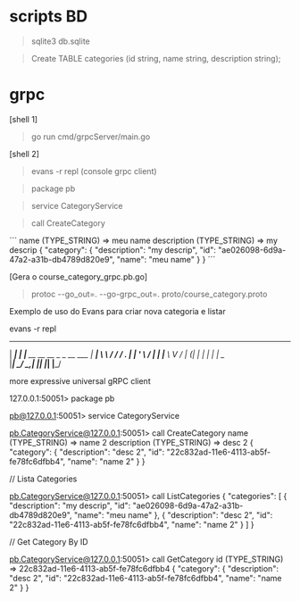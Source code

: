 # scripts BD

> sqlite3 db.sqlite

> Create TABLE categories (id string, name string, description string);

# grpc

[shell 1]
> go run cmd/grpcServer/main.go

[shell 2]
> evans -r repl (console grpc client)

> package pb

> service CategoryService

> call CreateCategory

´´´
name (TYPE_STRING) => meu name
description (TYPE_STRING) => my descrip
{
  "category": {
    "description": "my descrip",
    "id": "ae026098-6d9a-47a2-a31b-db4789d820e9",
    "name": "meu name"
  }
}
´´´


[Gera o course_category_grpc.pb.go]
> protoc --go_out=. --go-grpc_out=. proto/course_category.proto


Exemplo de uso do Evans para criar nova categoria e listar

evans -r repl

  ______
 |  ____|
 | |__    __   __   __ _   _ __    ___
 |  __|   \ \ / /  / _. | | '_ \  / __|
 | |____   \ V /  | (_| | | | | | \__ \
 |______|   \_/    \__,_| |_| |_| |___/

 more expressive universal gRPC client


127.0.0.1:50051> package pb

pb@127.0.0.1:50051> service CategoryService

pb.CategoryService@127.0.0.1:50051> call CreateCategory
name (TYPE_STRING) => name 2
description (TYPE_STRING) => desc 2
{
  "category": {
    "description": "desc 2",
    "id": "22c832ad-11e6-4113-ab5f-fe78fc6dfbb4",
    "name": "name 2"
  }
}

// Lista Categories 

pb.CategoryService@127.0.0.1:50051> call ListCategories
{
  "categories": [
    {
      "description": "my descrip",
      "id": "ae026098-6d9a-47a2-a31b-db4789d820e9",
      "name": "meu name"
    },
    {
      "description": "desc 2",
      "id": "22c832ad-11e6-4113-ab5f-fe78fc6dfbb4",
      "name": "name 2"
    }
  ]
}

// Get Category By ID

pb.CategoryService@127.0.0.1:50051> call GetCategory
id (TYPE_STRING) => 22c832ad-11e6-4113-ab5f-fe78fc6dfbb4
{
  "category": {
    "description": "desc 2",
    "id": "22c832ad-11e6-4113-ab5f-fe78fc6dfbb4",
    "name": "name 2"
  }
}